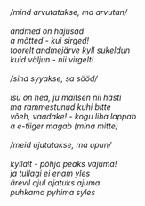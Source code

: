 
<i>
/mind arvutatakse, ma arvutan/<br/>
<br/>
andmed on hajusad<br/>
a mõtted - kui sirged!<br/>
toorelt andmejärve kyll sukeldun<br/>
kuid väljun - nii virgelt!<br/>
<br/>
/sind syyakse, sa sööd/<br/>
<br/>
isu on hea, ju maitsen nii hästi<br/>
ma rammestunud kuhi bitte<br/>
võeh, vaadake! -  kogu liha lappab<br/>
a e-tiiger magab (mina mitte)<br/>
<br/>
/meid ujutatakse, ma upun/<br/>
<br/>
kyllalt -  põhja peaks vajuma!<br/>
ja tullagi ei enam yles<br/>
ärevil ajul ajatuks ajuma<br/>
puhkama pyhima syles<br/>
</i>
